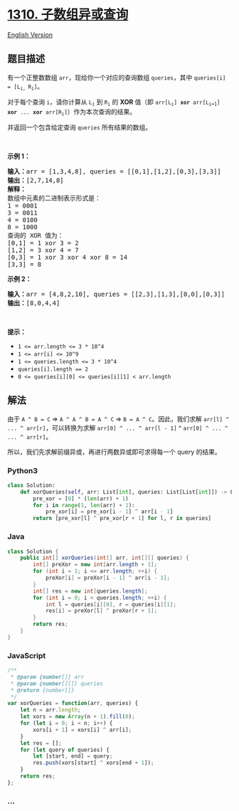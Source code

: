 # [1310. 子数组异或查询](https://leetcode-cn.com/problems/xor-queries-of-a-subarray)

[English Version](https://github.com/yanglr/leetcode-ac/blob/master/assets/1300-1399/1310.XOR%20Queries%20of%20a%20Subarray/README_EN.md)

## 题目描述

<!-- 这里写题目描述 -->

<p>有一个正整数数组&nbsp;<code>arr</code>，现给你一个对应的查询数组&nbsp;<code>queries</code>，其中&nbsp;<code>queries[i] = [L<sub>i,&nbsp;</sub>R<sub>i</sub>]</code>。</p>

<p>对于每个查询&nbsp;<code>i</code>，请你计算从&nbsp;<code>L<sub>i</sub></code>&nbsp;到&nbsp;<code>R<sub>i</sub></code>&nbsp;的&nbsp;<strong>XOR</strong>&nbsp;值（即&nbsp;<code>arr[L<sub>i</sub>] <strong>xor</strong> arr[L<sub>i+1</sub>] <strong>xor</strong> ... <strong>xor</strong> arr[R<sub>i</sub>]</code>）作为本次查询的结果。</p>

<p>并返回一个包含给定查询&nbsp;<code>queries</code>&nbsp;所有结果的数组。</p>

<p>&nbsp;</p>

<p><strong>示例 1：</strong></p>

<pre><strong>输入：</strong>arr = [1,3,4,8], queries = [[0,1],[1,2],[0,3],[3,3]]
<strong>输出：</strong>[2,7,14,8] 
<strong>解释：</strong>
数组中元素的二进制表示形式是：
1 = 0001 
3 = 0011 
4 = 0100 
8 = 1000 
查询的 XOR 值为：
[0,1] = 1 xor 3 = 2 
[1,2] = 3 xor 4 = 7 
[0,3] = 1 xor 3 xor 4 xor 8 = 14 
[3,3] = 8
</pre>

<p><strong>示例 2：</strong></p>

<pre><strong>输入：</strong>arr = [4,8,2,10], queries = [[2,3],[1,3],[0,0],[0,3]]
<strong>输出：</strong>[8,0,4,4]
</pre>

<p>&nbsp;</p>

<p><strong>提示：</strong></p>

<ul>
	<li><code>1 &lt;= arr.length &lt;= 3 *&nbsp;10^4</code></li>
	<li><code>1 &lt;= arr[i] &lt;= 10^9</code></li>
	<li><code>1 &lt;= queries.length &lt;= 3 * 10^4</code></li>
	<li><code>queries[i].length == 2</code></li>
	<li><code>0 &lt;= queries[i][0] &lt;= queries[i][1] &lt; arr.length</code></li>
</ul>

## 解法

<!-- 这里可写通用的实现逻辑 -->

由于 `A ^ B = C` => `A ^ A ^ B = A ^ C` => `B = A ^ C`。因此，我们求解 `arr[l] ^ ... ^ arr[r]`，可以转换为求解 `arr[0] ^ ... ^ arr[l - 1]` ^ `arr[0] ^ ... ^ ... ^ arr[r]`。

所以，我们先求解前缀异或，再进行两数异或即可求得每一个 query 的结果。

<!-- tabs:start -->

### **Python3**

<!-- 这里可写当前语言的特殊实现逻辑 -->

```python
class Solution:
    def xorQueries(self, arr: List[int], queries: List[List[int]]) -> List[int]:
        pre_xor = [0] * (len(arr) + 1)
        for i in range(1, len(arr) + 1):
            pre_xor[i] = pre_xor[i - 1] ^ arr[i - 1]
        return [pre_xor[l] ^ pre_xor[r + 1] for l, r in queries]
```

### **Java**

<!-- 这里可写当前语言的特殊实现逻辑 -->

```java
class Solution {
    public int[] xorQueries(int[] arr, int[][] queries) {
        int[] preXor = new int[arr.length + 1];
        for (int i = 1; i <= arr.length; ++i) {
            preXor[i] = preXor[i - 1] ^ arr[i - 1];
        }
        int[] res = new int[queries.length];
        for (int i = 0; i < queries.length; ++i) {
            int l = queries[i][0], r = queries[i][1];
            res[i] = preXor[l] ^ preXor[r + 1];
        }
        return res;
    }
}
```

### **JavaScript**

```js
/**
 * @param {number[]} arr
 * @param {number[][]} queries
 * @return {number[]}
 */
var xorQueries = function(arr, queries) {
    let n = arr.length;
    let xors = new Array(n + 1).fill(0);
    for (let i = 0; i < n; i++) {
        xors[i + 1] = xors[i] ^ arr[i]; 
    }
    let res = [];
    for (let query of queries) {
        let [start, end] = query;
        res.push(xors[start] ^ xors[end + 1]);
    }
    return res;
};
```

### **...**

```

```

<!-- tabs:end -->
